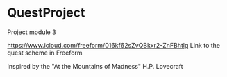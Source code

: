 # QuestProject
Project module 3

https://www.icloud.com/freeform/016kf62sZvQBkxr2-ZnFBhtlg
Link to the quest scheme in Freeform


Inspired by the "At the Mountains of Madness" H.P. Lovecraft
